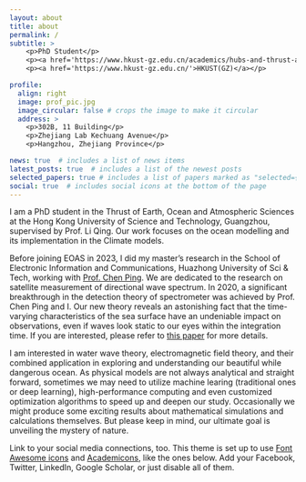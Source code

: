 ```yaml
---
layout: about
title: about
permalink: /
subtitle: >
    <p>PhD Student</p>
    <p><a href='https://www.hkust-gz.edu.cn/academics/hubs-and-thrust-areas/function-hub/earth-ocean-and-atmospheric-sciences/'>EOAS Thrust</a></p>
    <p><a href='https://www.hkust-gz.edu.cn/'>HKUST(GZ)</a></p>

profile:
  align: right
  image: prof_pic.jpg
  image_circular: false # crops the image to make it circular
  address: >
    <p>302B, 11 Building</p>
    <p>Zhejiang Lab Kechuang Avenue</p>
    <p>Hangzhou, Zhejiang Province</p>

news: true  # includes a list of news items
latest_posts: true  # includes a list of the newest posts
selected_papers: true # includes a list of papers marked as "selected={true}"
social: true  # includes social icons at the bottom of the page
---
```


I am a PhD student in the Thrust of Earth, Ocean and Atmospheric Sciences at the Hong Kong University of Science and Technology, Guangzhou, supervised by Prof. Li Qing. Our work focuses on the ocean modelling and its implementation in the Climate models.

Before joining EOAS in 2023, I did my master’s research in the School of Electronic Information and Communications, Huazhong University of Sci & Tech, working with [Prof. Chen Ping](http://english.eic.hust.edu.cn/info/1019/1220.htm). We are dedicated to the research on satellite measurement of directional wave spectrum. In 2020, a significant breakthrough in the detection theory of spectrometer was achieved by Prof. Chen Ping and I. Our new theory reveals an astonishing fact that the time-varying characteristics of the sea surface have an undeniable impact on observations, even if waves look static to our eyes within the integration time. If you are interested, please refer to [this paper](https://ieeexplore.ieee.org/document/9300175) for more details.

I am interested in water wave theory, electromagnetic field theory, and their combined application in exploring and understanding our beautiful while dangerous ocean. As physical models are not always analytical and straight forward, sometimes we may need to utilize machine learing (traditional ones or deep learning), high-performance computing and even customized optimization algorithms to speed up and deepen our study. Occasionally we might produce some exciting results about mathematical simulations and calculations themselves. But please keep in mind, our ultimate goal is unveiling the mystery of nature.

Link to your social media connections, too. This theme is set up to use [Font Awesome icons](http://fortawesome.github.io/Font-Awesome/) and [Academicons](https://jpswalsh.github.io/academicons/), like the ones below. Add your Facebook, Twitter, LinkedIn, Google Scholar, or just disable all of them.
